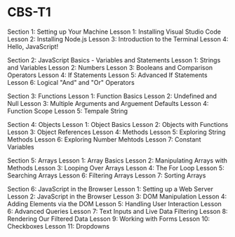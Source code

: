 # CBS-T1

Section 1: Setting up Your Machine
  Lesson 1: Installing Visual Studio Code
  Lesson 2: Installing Node.js
  Lesson 3: Introduction to the Terminal
  Lesson 4: Hello, JavaScript!
  
Section 2: JavaScript Basics - Variables and Statements
  Lesson 1: Strings and Variables
  Lesson 2: Numbers
  Lesson 3: Booleans and Comparison Operators
  Lesson 4: If Statements
  Lesson 5: Advanced If Statements
  Lesson 6: Logical "And" and "Or" Operators
  
Section 3: Functions
  Lesson 1: Function Basics
  Lesson 2: Undefined and Null
  Lesson 3: Multiple Arguments and Arguement Defaults
  Lesson 4: Function Scope
  Lesson 5: Tempale String
  
Section 4: Objects
  Lesson 1: Object Basics
  Lesson 2: Objects with Functions
  Lesson 3: Object References
  Lesson 4: Methods
  Lesson 5: Exploring String Methods
  Lesson 6: Exploring Number Mehtods
  Lesson 7: Constant Variables
  
Section 5: Arrays
  Lesson 1: Array Basics
  Lesson 2: Manipulating Arrays with Methods
  Lesson 3: Looping Over Arrays
  Lesson 4: The For Loop
  Lesson 5: Searching Arrays
  Lesson 6: Filtering Arrays
  Lesson 7: Sorting Arrays

Section 6: JavaScript in the Browser
  Lesson 1: Setting up a Web Server
  Lesson 2: JavaScript in the Browser
  Lesson 3: DOM Manipulation
  Lesson 4: Adding Elements via the DOM
  Lesson 5: Handling User Interaction
  Lesson 6: Advanced Queries
  Lesson 7: Text Inputs and Live Data Filtering
  Lesson 8: Rendering Our Filtered Data
  Lesson 9: Working with Forms
  Lesson 10: Checkboxes
  Lesson 11: Dropdowns
